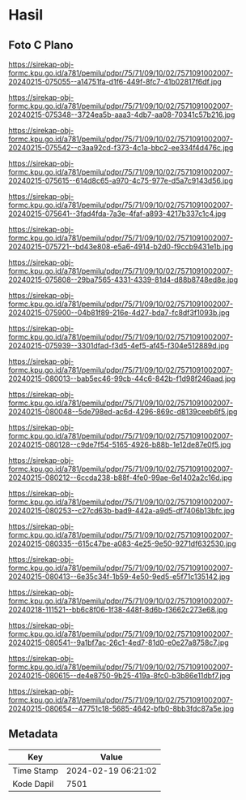 # Hasil

## Foto C Plano

https://sirekap-obj-formc.kpu.go.id/a781/pemilu/pdpr/75/71/09/10/02/7571091002007-20240215-075055--a14751fa-d1f6-449f-8fc7-41b02817f6df.jpg

https://sirekap-obj-formc.kpu.go.id/a781/pemilu/pdpr/75/71/09/10/02/7571091002007-20240215-075348--3724ea5b-aaa3-4db7-aa08-70341c57b216.jpg

https://sirekap-obj-formc.kpu.go.id/a781/pemilu/pdpr/75/71/09/10/02/7571091002007-20240215-075542--c3aa92cd-f373-4c1a-bbc2-ee334f4d476c.jpg

https://sirekap-obj-formc.kpu.go.id/a781/pemilu/pdpr/75/71/09/10/02/7571091002007-20240215-075615--614d8c65-a970-4c75-977e-d5a7c9143d56.jpg

https://sirekap-obj-formc.kpu.go.id/a781/pemilu/pdpr/75/71/09/10/02/7571091002007-20240215-075641--3fad4fda-7a3e-4faf-a893-4217b337c1c4.jpg

https://sirekap-obj-formc.kpu.go.id/a781/pemilu/pdpr/75/71/09/10/02/7571091002007-20240215-075721--bd43e808-e5a6-4914-b2d0-f9ccb9431e1b.jpg

https://sirekap-obj-formc.kpu.go.id/a781/pemilu/pdpr/75/71/09/10/02/7571091002007-20240215-075808--29ba7565-4331-4339-81d4-d88b8748ed8e.jpg

https://sirekap-obj-formc.kpu.go.id/a781/pemilu/pdpr/75/71/09/10/02/7571091002007-20240215-075900--04b81f89-216e-4d27-bda7-fc8df3f1093b.jpg

https://sirekap-obj-formc.kpu.go.id/a781/pemilu/pdpr/75/71/09/10/02/7571091002007-20240215-075939--3301dfad-f3d5-4ef5-af45-f304e512889d.jpg

https://sirekap-obj-formc.kpu.go.id/a781/pemilu/pdpr/75/71/09/10/02/7571091002007-20240215-080013--bab5ec46-99cb-44c6-842b-f1d98f246aad.jpg

https://sirekap-obj-formc.kpu.go.id/a781/pemilu/pdpr/75/71/09/10/02/7571091002007-20240215-080048--5de798ed-ac6d-4296-869c-d8139ceeb6f5.jpg

https://sirekap-obj-formc.kpu.go.id/a781/pemilu/pdpr/75/71/09/10/02/7571091002007-20240215-080128--c9de7f54-5165-4926-b88b-1e12de87e0f5.jpg

https://sirekap-obj-formc.kpu.go.id/a781/pemilu/pdpr/75/71/09/10/02/7571091002007-20240215-080212--6ccda238-b88f-4fe0-99ae-6e1402a2c16d.jpg

https://sirekap-obj-formc.kpu.go.id/a781/pemilu/pdpr/75/71/09/10/02/7571091002007-20240215-080253--c27cd63b-bad9-442a-a9d5-df7406b13bfc.jpg

https://sirekap-obj-formc.kpu.go.id/a781/pemilu/pdpr/75/71/09/10/02/7571091002007-20240215-080335--615c47be-a083-4e25-9e50-9271df632530.jpg

https://sirekap-obj-formc.kpu.go.id/a781/pemilu/pdpr/75/71/09/10/02/7571091002007-20240215-080413--6e35c34f-1b59-4e50-9ed5-e5f71c135142.jpg

https://sirekap-obj-formc.kpu.go.id/a781/pemilu/pdpr/75/71/09/10/02/7571091002007-20240218-111521--bb6c8f06-1f38-448f-8d6b-f3662c273e68.jpg

https://sirekap-obj-formc.kpu.go.id/a781/pemilu/pdpr/75/71/09/10/02/7571091002007-20240215-080541--9a1bf7ac-26c1-4ed7-81d0-e0e27a8758c7.jpg

https://sirekap-obj-formc.kpu.go.id/a781/pemilu/pdpr/75/71/09/10/02/7571091002007-20240215-080615--de4e8750-9b25-419a-8fc0-b3b86e11dbf7.jpg

https://sirekap-obj-formc.kpu.go.id/a781/pemilu/pdpr/75/71/09/10/02/7571091002007-20240215-080654--47751c18-5685-4642-bfb0-8bb3fdc87a5e.jpg


## Metadata

| Key        | Value               |
| ---------- | ------------------- |
| Time Stamp | 2024-02-19 06:21:02 |
| Kode Dapil | 7501                |



